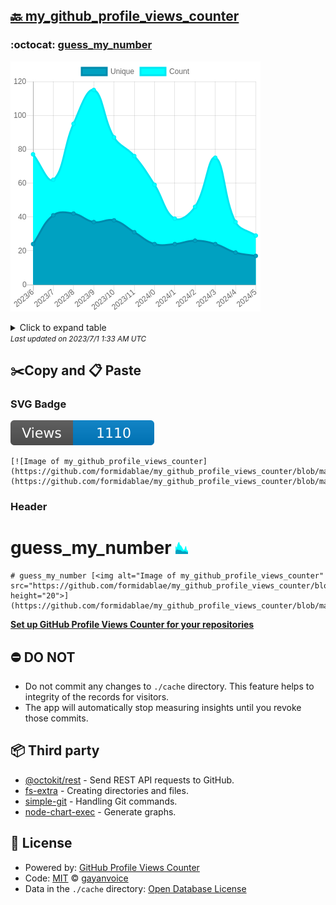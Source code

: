 ## [🔙 my_github_profile_views_counter](https://github.com/formidablae/my_github_profile_views_counter)

### :octocat: [guess_my_number](https://github.com/formidablae/guess_my_number)
![Image of my_github_profile_views_counter](https://github.com/formidablae/my_github_profile_views_counter/blob/master/graph/432818013/large/year.png)

<details>
	<summary>Click to expand table</summary>
	<h2>:calendar: Year Page Views Table</h2>
<table>
	<tr>
		<th>
			Last Updated
		</th>
		<th>
			Unique
		</th>
		<th>
			Count
		</th>
	</tr>
	<tr>
		<td>
			<code>2023/6/1</code>
		</td>
		<td>
			<code>17</code>
		</td>
		<td>
			<code>29</code>
		</td>
	</tr>
	<tr>
		<td>
			<code>2023/5/1</code>
		</td>
		<td>
			<code>19</code>
		</td>
		<td>
			<code>37</code>
		</td>
	</tr>
	<tr>
		<td>
			<code>2023/4/1</code>
		</td>
		<td>
			<code>24</code>
		</td>
		<td>
			<code>75</code>
		</td>
	</tr>
	<tr>
		<td>
			<code>2023/3/1</code>
		</td>
		<td>
			<code>26</code>
		</td>
		<td>
			<code>46</code>
		</td>
	</tr>
	<tr>
		<td>
			<code>2023/2/1</code>
		</td>
		<td>
			<code>24</code>
		</td>
		<td>
			<code>39</code>
		</td>
	</tr>
	<tr>
		<td>
			<code>2023/1/1</code>
		</td>
		<td>
			<code>24</code>
		</td>
		<td>
			<code>59</code>
		</td>
	</tr>
	<tr>
		<td>
			<code>2022/12/1</code>
		</td>
		<td>
			<code>31</code>
		</td>
		<td>
			<code>76</code>
		</td>
	</tr>
	<tr>
		<td>
			<code>2022/11/1</code>
		</td>
		<td>
			<code>38</code>
		</td>
		<td>
			<code>87</code>
		</td>
	</tr>
	<tr>
		<td>
			<code>2022/10/1</code>
		</td>
		<td>
			<code>37</code>
		</td>
		<td>
			<code>115</code>
		</td>
	</tr>
	<tr>
		<td>
			<code>2022/9/1</code>
		</td>
		<td>
			<code>42</code>
		</td>
		<td>
			<code>95</code>
		</td>
	</tr>
	<tr>
		<td>
			<code>2022/8/1</code>
		</td>
		<td>
			<code>41</code>
		</td>
		<td>
			<code>62</code>
		</td>
	</tr>
	<tr>
		<td>
			<code>2022/7/1</code>
		</td>
		<td>
			<code>24</code>
		</td>
		<td>
			<code>77</code>
		</td>
	</tr>
</table>

</details>
<small><i>Last updated on 2023/7/1 1:33 AM UTC</i></small>

## ✂️Copy and 📋 Paste
### SVG Badge
[![Image of my_github_profile_views_counter](https://github.com/formidablae/my_github_profile_views_counter/blob/master/svg/432818013/badge.svg)](https://github.com/formidablae/my_github_profile_views_counter/blob/master/readme/432818013/week.md)
```readme
[![Image of my_github_profile_views_counter](https://github.com/formidablae/my_github_profile_views_counter/blob/master/svg/432818013/badge.svg)](https://github.com/formidablae/my_github_profile_views_counter/blob/master/readme/432818013/week.md)
```
### Header
# guess_my_number [<img alt="Image of my_github_profile_views_counter" src="https://github.com/formidablae/my_github_profile_views_counter/blob/master/graph/432818013/small/year.png" height="20">](https://github.com/formidablae/my_github_profile_views_counter/blob/master/readme/432818013/year.md)
```readme
# guess_my_number [<img alt="Image of my_github_profile_views_counter" src="https://github.com/formidablae/my_github_profile_views_counter/blob/master/graph/432818013/small/year.png" height="20">](https://github.com/formidablae/my_github_profile_views_counter/blob/master/readme/432818013/year.md)
```
[**Set up GitHub Profile Views Counter for your repositories**](https://github.com/gayanvoice/github-profile-views-counter)
## ⛔ DO NOT
- Do not commit any changes to `./cache` directory. This feature helps to integrity of the records for visitors.
- The app will automatically stop measuring insights until you revoke those commits.
## 📦 Third party

- [@octokit/rest](https://www.npmjs.com/package/@octokit/rest) - Send REST API requests to GitHub.
- [fs-extra](https://www.npmjs.com/package/fs-extra) - Creating directories and files.
- [simple-git](https://www.npmjs.com/package/simple-git) - Handling Git commands.
- [node-chart-exec](https://www.npmjs.com/package/node-chart-exec) - Generate graphs.
## 📄 License
- Powered by: [GitHub Profile Views Counter](https://github.com/gayanvoice/github-profile-views-counter)
- Code: [MIT](./LICENSE) © [gayanvoice](https://github.com/gayanvoice/github-profile-views-counter)
- Data in the `./cache` directory: [Open Database License](https://opendatacommons.org/licenses/odbl/1-0/)
